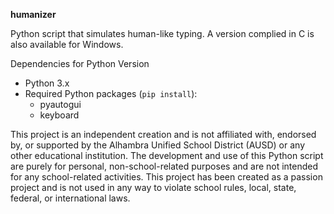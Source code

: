 **humanizer**

Python script that simulates human-like typing. A version complied in C is also available for Windows.

Dependencies for Python Version
   - Python 3.x
   - Required Python packages (`pip install`):
     - pyautogui
     - keyboard
   
This project is an independent creation and is not affiliated with, endorsed by, or supported by the Alhambra Unified School District (AUSD) or any other educational institution. The development and use of this Python script are purely for personal, non-school-related purposes and are not intended for any school-related activities. This project has been created as a passion project and is not used in any way to violate school rules, local, state, federal, or international laws.

